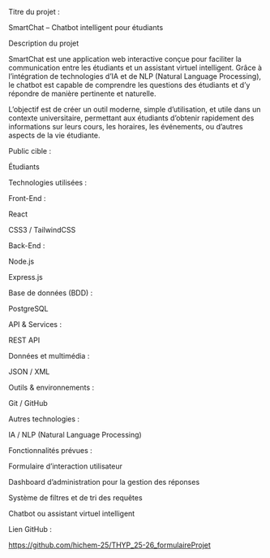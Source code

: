 Titre du projet :

SmartChat – Chatbot intelligent pour étudiants

Description du projet

SmartChat est une application web interactive conçue pour faciliter la communication entre les étudiants et un assistant virtuel intelligent.
Grâce à l’intégration de technologies d’IA et de NLP (Natural Language Processing), le chatbot est capable de comprendre les questions des étudiants et d’y répondre de manière pertinente et naturelle.

L’objectif est de créer un outil moderne, simple d’utilisation, et utile dans un contexte universitaire, permettant aux étudiants d’obtenir rapidement des informations sur leurs cours, les horaires, les événements, ou d’autres aspects de la vie étudiante.

Public cible :

Étudiants

Technologies utilisées :

Front-End :

React

CSS3 / TailwindCSS

Back-End :

Node.js

Express.js

Base de données (BDD) :

PostgreSQL

API & Services :

REST API

Données et multimédia :

JSON / XML

Outils & environnements :

Git / GitHub

Autres technologies :

IA / NLP (Natural Language Processing)

Fonctionnalités prévues :

Formulaire d’interaction utilisateur

Dashboard d’administration pour la gestion des réponses

Système de filtres et de tri des requêtes

Chatbot ou assistant virtuel intelligent

Lien GitHub :

https://github.com/hichem-25/THYP_25-26_formulaireProjet